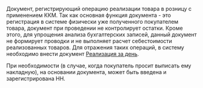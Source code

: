 ﻿Документ, регистрирующий операцию реализации товара в розницу с применением ККМ. Так как основная функция документа - это регистрация в системе физически уже полученного покупателем товара, документ при проведении не контролирует остатки. Кроме этого, для упрощения анализа бухгалтерских записей, данный  документ не формирует проводки и не выполняет расчет себестоимости реализованных товаров. Для отражения таких операций, в систему необходимо внести документ [Реализация за день](/d/RetailSales).

При необходимости (в случае, когда покупатель просит выписать ему накладную), на основании документа, может быть введена и зарегистрирована НН.
